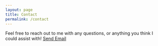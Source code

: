 ```yaml
---
layout: page
title: Contact
permalink: /contact
---
```


Feel free to reach out to me with any questions, or anything you think I could assist with!
<a href = "mailto: blc95@pitt.edu">Send Email</a>
